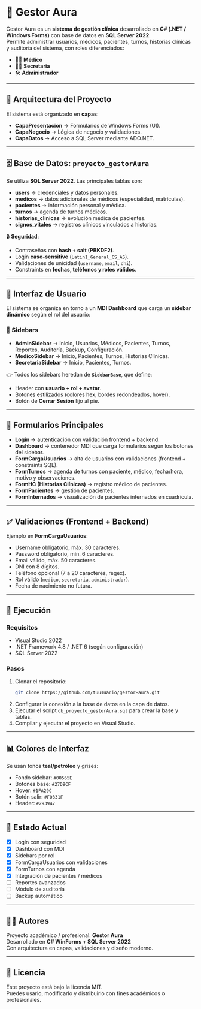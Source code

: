 # 🏥 Gestor Aura

Gestor Aura es un **sistema de gestión clínica** desarrollado en **C# (.NET / Windows Forms)** con base de datos en **SQL Server 2022**.  
Permite administrar usuarios, médicos, pacientes, turnos, historias clínicas y auditoría del sistema, con roles diferenciados:  
- 👨‍⚕️ **Médico**  
- 👩‍💼 **Secretaria**  
- 🛠️ **Administrador**

---

## 📂 Arquitectura del Proyecto

El sistema está organizado en **capas**:

- **CapaPresentacion** → Formularios de Windows Forms (UI).
- **CapaNegocio** → Lógica de negocio y validaciones.
- **CapaDatos** → Acceso a SQL Server mediante ADO.NET.

---

## 🗄️ Base de Datos: `proyecto_gestorAura`

Se utiliza **SQL Server 2022**. Las principales tablas son:

- **users** → credenciales y datos personales.
- **medicos** → datos adicionales de médicos (especialidad, matrículas).
- **pacientes** → información personal y médica.
- **turnos** → agenda de turnos médicos.
- **historias_clinicas** → evolución médica de pacientes.
- **signos_vitales** → registros clínicos vinculados a historias.

🔒 **Seguridad**:
- Contraseñas con **hash + salt (PBKDF2)**.
- Login **case-sensitive** (`Latin1_General_CS_AS`).
- Validaciones de unicidad (`username`, `email`, `dni`).
- Constraints en **fechas, teléfonos y roles válidos**.

---

## 🎨 Interfaz de Usuario

El sistema se organiza en torno a un **MDI Dashboard** que carga un **sidebar dinámico** según el rol del usuario:

### 🔹 Sidebars
- **AdminSidebar** → Inicio, Usuarios, Médicos, Pacientes, Turnos, Reportes, Auditoría, Backup, Configuración.
- **MedicoSidebar** → Inicio, Pacientes, Turnos, Historias Clínicas.
- **SecretariaSidebar** → Inicio, Pacientes, Turnos.

👉 Todos los sidebars heredan de **`SidebarBase`**, que define:
- Header con **usuario + rol + avatar**.
- Botones estilizados (colores hex, bordes redondeados, hover).
- Botón de **Cerrar Sesión** fijo al pie.

---

## 📑 Formularios Principales

- **Login** → autenticación con validación frontend + backend.
- **Dashboard** → contenedor MDI que carga formularios según los botones del sidebar.
- **FormCargaUsuarios** → alta de usuarios con validaciones (frontend + constraints SQL).
- **FormTurnos** → agenda de turnos con paciente, médico, fecha/hora, motivo y observaciones.
- **FormHC (Historias Clínicas)** → registro médico de pacientes.
- **FormPacientes** → gestión de pacientes.
- **FormInternados** → visualización de pacientes internados en cuadrícula.

---

## ✅ Validaciones (Frontend + Backend)

Ejemplo en **FormCargaUsuarios**:
- Username obligatorio, máx. 30 caracteres.
- Password obligatorio, mín. 6 caracteres.
- Email válido, máx. 50 caracteres.
- DNI con 8 dígitos.
- Teléfono opcional (7 a 20 caracteres, regex).
- Rol válido (`medico`, `secretaria`, `administrador`).
- Fecha de nacimiento no futura.

---

## 🚀 Ejecución

### Requisitos
- Visual Studio 2022
- .NET Framework 4.8 / .NET 6 (según configuración)
- SQL Server 2022

### Pasos
1. Clonar el repositorio:
   ```bash
   git clone https://github.com/tuusuario/gestor-aura.git
   ```
2. Configurar la conexión a la base de datos en la capa de datos.
3. Ejecutar el script `db_proyecto_gestorAura.sql` para crear la base y tablas.
4. Compilar y ejecutar el proyecto en Visual Studio.

---

## 📊 Colores de Interfaz

Se usan tonos **teal/petróleo** y grises:

- Fondo sidebar: `#00565E`
- Botones base: `#27D9CF`
- Hover: `#1FA29C`
- Botón salir: `#F0331F`
- Header: `#293947`

---

## 📌 Estado Actual

- [x] Login con seguridad
- [x] Dashboard con MDI
- [x] Sidebars por rol
- [x] FormCargaUsuarios con validaciones
- [x] FormTurnos con agenda
- [x] Integración de pacientes / médicos
- [ ] Reportes avanzados
- [ ] Módulo de auditoría
- [ ] Backup automático

---

## 👨‍💻 Autores

Proyecto académico / profesional: **Gestor Aura**  
Desarrollado en **C# WinForms + SQL Server 2022**  
Con arquitectura en capas, validaciones y diseño moderno.

---

## 📜 Licencia

Este proyecto está bajo la licencia MIT.  
Puedes usarlo, modificarlo y distribuirlo con fines académicos o profesionales.
